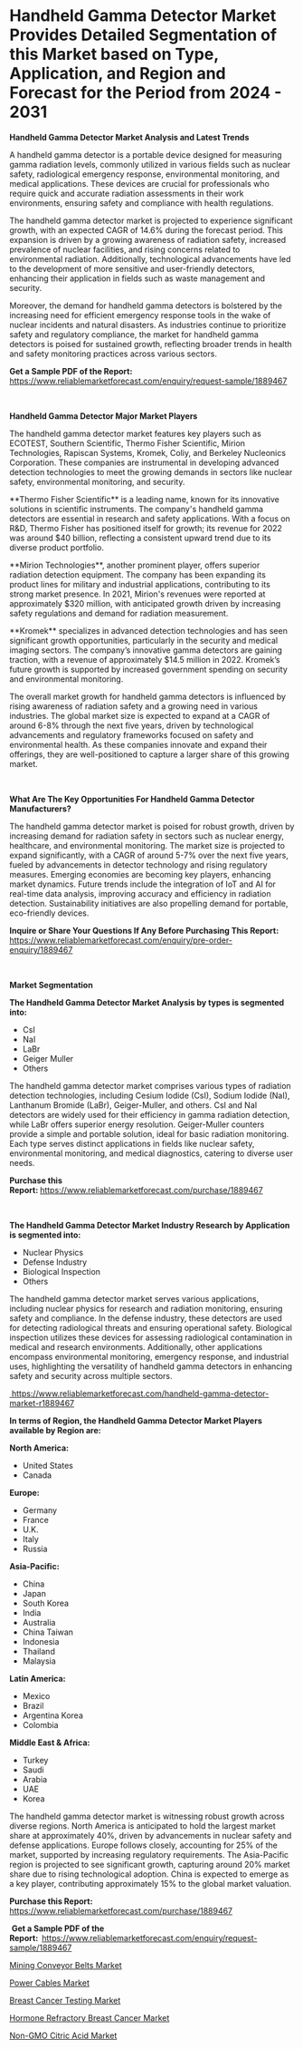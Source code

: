 <p><h1>Handheld Gamma Detector Market Provides Detailed Segmentation of this Market based on Type, Application, and Region and Forecast for the Period from 2024 - 2031</h1></p><p><strong>Handheld Gamma Detector Market Analysis and Latest Trends</strong></p>
<p><p>A handheld gamma detector is a portable device designed for measuring gamma radiation levels, commonly utilized in various fields such as nuclear safety, radiological emergency response, environmental monitoring, and medical applications. These devices are crucial for professionals who require quick and accurate radiation assessments in their work environments, ensuring safety and compliance with health regulations.</p><p>The handheld gamma detector market is projected to experience significant growth, with an expected CAGR of 14.6% during the forecast period. This expansion is driven by a growing awareness of radiation safety, increased prevalence of nuclear facilities, and rising concerns related to environmental radiation. Additionally, technological advancements have led to the development of more sensitive and user-friendly detectors, enhancing their application in fields such as waste management and security.</p><p>Moreover, the demand for handheld gamma detectors is bolstered by the increasing need for efficient emergency response tools in the wake of nuclear incidents and natural disasters. As industries continue to prioritize safety and regulatory compliance, the market for handheld gamma detectors is poised for sustained growth, reflecting broader trends in health and safety monitoring practices across various sectors.</p></p>
<p><strong>Get a Sample PDF of the Report:&nbsp;</strong> <a href="https://www.reliablemarketforecast.com/enquiry/request-sample/1889467?utm_campaign=1159&utm_medium=2&utm_source=Github&utm_content=ia&utm_term=24102024&utm_id=handheld-gamma-detector">https://www.reliablemarketforecast.com/enquiry/request-sample/1889467</a></p>
<p>&nbsp;</p>
<p><strong>Handheld Gamma Detector Major Market Players</strong></p>
<p><p>The handheld gamma detector market features key players such as ECOTEST, Southern Scientific, Thermo Fisher Scientific, Mirion Technologies, Rapiscan Systems, Kromek, Coliy, and Berkeley Nucleonics Corporation. These companies are instrumental in developing advanced detection technologies to meet the growing demands in sectors like nuclear safety, environmental monitoring, and security.</p><p>**Thermo Fisher Scientific** is a leading name, known for its innovative solutions in scientific instruments. The company's handheld gamma detectors are essential in research and safety applications. With a focus on R&D, Thermo Fisher has positioned itself for growth; its revenue for 2022 was around $40 billion, reflecting a consistent upward trend due to its diverse product portfolio.</p><p>**Mirion Technologies**, another prominent player, offers superior radiation detection equipment. The company has been expanding its product lines for military and industrial applications, contributing to its strong market presence. In 2021, Mirion's revenues were reported at approximately $320 million, with anticipated growth driven by increasing safety regulations and demand for radiation measurement.</p><p>**Kromek** specializes in advanced detection technologies and has seen significant growth opportunities, particularly in the security and medical imaging sectors. The company’s innovative gamma detectors are gaining traction, with a revenue of approximately $14.5 million in 2022. Kromek’s future growth is supported by increased government spending on security and environmental monitoring.</p><p>The overall market growth for handheld gamma detectors is influenced by rising awareness of radiation safety and a growing need in various industries. The global market size is expected to expand at a CAGR of around 6-8% through the next five years, driven by technological advancements and regulatory frameworks focused on safety and environmental health. As these companies innovate and expand their offerings, they are well-positioned to capture a larger share of this growing market.</p></p>
<p>&nbsp;</p>
<p><strong>What Are The Key Opportunities For Handheld Gamma Detector Manufacturers?</strong></p>
<p><p>The handheld gamma detector market is poised for robust growth, driven by increasing demand for radiation safety in sectors such as nuclear energy, healthcare, and environmental monitoring. The market size is projected to expand significantly, with a CAGR of around 5-7% over the next five years, fueled by advancements in detector technology and rising regulatory measures. Emerging economies are becoming key players, enhancing market dynamics. Future trends include the integration of IoT and AI for real-time data analysis, improving accuracy and efficiency in radiation detection. Sustainability initiatives are also propelling demand for portable, eco-friendly devices.</p></p>
<p><strong>Inquire or Share Your Questions If Any Before Purchasing This Report:</strong> <a href="https://www.reliablemarketforecast.com/enquiry/pre-order-enquiry/1889467?utm_campaign=1159&utm_medium=2&utm_source=Github&utm_content=ia&utm_term=24102024&utm_id=handheld-gamma-detector">https://www.reliablemarketforecast.com/enquiry/pre-order-enquiry/1889467</a></p>
<p>&nbsp;</p>
<p><strong>Market Segmentation</strong></p>
<p><strong>The Handheld Gamma Detector Market Analysis by types is segmented into:</strong></p>
<p><ul><li>CsI</li><li>NaI</li><li>LaBr</li><li>Geiger Muller</li><li>Others</li></ul></p>
<p><p>The handheld gamma detector market comprises various types of radiation detection technologies, including Cesium Iodide (CsI), Sodium Iodide (NaI), Lanthanum Bromide (LaBr), Geiger-Muller, and others. CsI and NaI detectors are widely used for their efficiency in gamma radiation detection, while LaBr offers superior energy resolution. Geiger-Muller counters provide a simple and portable solution, ideal for basic radiation monitoring. Each type serves distinct applications in fields like nuclear safety, environmental monitoring, and medical diagnostics, catering to diverse user needs.</p></p>
<p><strong>Purchase this Report:&nbsp;</strong><a href="https://www.reliablemarketforecast.com/purchase/1889467?utm_campaign=1159&utm_medium=2&utm_source=Github&utm_content=ia&utm_term=24102024&utm_id=handheld-gamma-detector">https://www.reliablemarketforecast.com/purchase/1889467</a></p>
<p>&nbsp;</p>
<p><strong>The Handheld Gamma Detector Market Industry Research by Application is segmented into:</strong></p>
<p><ul><li>Nuclear Physics</li><li>Defense Industry</li><li>Biological Inspection</li><li>Others</li></ul></p>
<p><p>The handheld gamma detector market serves various applications, including nuclear physics for research and radiation monitoring, ensuring safety and compliance. In the defense industry, these detectors are used for detecting radiological threats and ensuring operational safety. Biological inspection utilizes these devices for assessing radiological contamination in medical and research environments. Additionally, other applications encompass environmental monitoring, emergency response, and industrial uses, highlighting the versatility of handheld gamma detectors in enhancing safety and security across multiple sectors.</p></p>
<p><a href="https://www.reliablemarketforecast.com/handheld-gamma-detector-market-r1889467?utm_campaign=1159&utm_medium=2&utm_source=Github&utm_content=ia&utm_term=24102024&utm_id=handheld-gamma-detector">&nbsp;https://www.reliablemarketforecast.com/handheld-gamma-detector-market-r1889467</a></p>
<p><strong>In terms of Region, the Handheld Gamma Detector Market Players available by Region are:</strong></p>
<p>
    <p> <strong> North America: </strong>
        <ul>
            <li>United States</li>
            <li>Canada</li>
        </ul>
        </p> 
    <p> <strong> Europe: </strong>
        <ul>
            <li>Germany</li>
            <li>France</li>
            <li>U.K.</li>
            <li>Italy</li>
            <li>Russia</li>
        </ul>
        </p> 
    <p> <strong> Asia-Pacific: </strong>
        <ul>
            <li>China</li>
            <li>Japan</li>
            <li>South Korea</li>
            <li>India</li>
            <li>Australia</li>
            <li>China Taiwan</li>
            <li>Indonesia</li>
            <li>Thailand</li>
            <li>Malaysia</li>
        </ul>
        </p> 
    <p> <strong> Latin America: </strong>
        <ul>
            <li>Mexico</li>
            <li>Brazil</li>
            <li>Argentina Korea</li>
            <li>Colombia</li>
        </ul>
        </p> 
    <p> <strong> Middle East & Africa: </strong>
        <ul>
            <li>Turkey</li>
            <li>Saudi</li>
            <li>Arabia</li>
            <li>UAE</li>
            <li>Korea</li>
        </ul>
    </p>
    </p>
<p><p>The handheld gamma detector market is witnessing robust growth across diverse regions. North America is anticipated to hold the largest market share at approximately 40%, driven by advancements in nuclear safety and defense applications. Europe follows closely, accounting for 25% of the market, supported by increasing regulatory requirements. The Asia-Pacific region is projected to see significant growth, capturing around 20% market share due to rising technological adoption. China is expected to emerge as a key player, contributing approximately 15% to the global market valuation.</p></p>
<p><strong>Purchase this Report: </strong><a href="https://www.reliablemarketforecast.com/purchase/1889467?utm_campaign=1159&utm_medium=2&utm_source=Github&utm_content=ia&utm_term=24102024&utm_id=handheld-gamma-detector">https://www.reliablemarketforecast.com/purchase/1889467</a></p>
<p>&nbsp;<strong>Get a Sample PDF of the Report:&nbsp;&nbsp;</strong><a href="https://www.reliablemarketforecast.com/enquiry/request-sample/1889467?utm_campaign=1159&utm_medium=2&utm_source=Github&utm_content=ia&utm_term=24102024&utm_id=handheld-gamma-detector">https://www.reliablemarketforecast.com/enquiry/request-sample/1889467</a></p>
<p><strong></strong></p>
<p><p><a href="https://issuu.com/reportprime-2/docs/mining-conveyor-belts-market-size-2_58ca7f9ec465a3?utm_campaign=1159&utm_medium=2&utm_source=Github&utm_content=ia&utm_term=24102024&utm_id=handheld-gamma-detector">Mining Conveyor Belts Market</a></p><p><a href="https://issuu.com/reportprime-2/docs/power-cables-market-size-2030.pptx_4423e61065d8dd?utm_campaign=1159&utm_medium=2&utm_source=Github&utm_content=ia&utm_term=24102024&utm_id=handheld-gamma-detector">Power Cables Market</a></p><p><a href="https://www.linkedin.com/pulse/breast-cancer-testing-market-revolution-size-share-emerging-w4lgc?utm_campaign=1159&utm_medium=2&utm_source=Github&utm_content=ia&utm_term=24102024&utm_id=handheld-gamma-detector">Breast Cancer Testing Market</a></p><p><a href="https://www.linkedin.com/pulse/hormone-refractory-breast-cancer-momentum-charting-98-r7lyc?utm_campaign=1159&utm_medium=2&utm_source=Github&utm_content=ia&utm_term=24102024&utm_id=handheld-gamma-detector">Hormone Refractory Breast Cancer Market</a></p><p><a href="https://github.com/chantekestenmo/Market-Research-Report-List-1/blob/main/non-gmo-citric-acid-market.md?utm_campaign=1159&utm_medium=2&utm_source=Github&utm_content=ia&utm_term=24102024&utm_id=handheld-gamma-detector">Non-GMO Citric Acid Market</a></p></p>